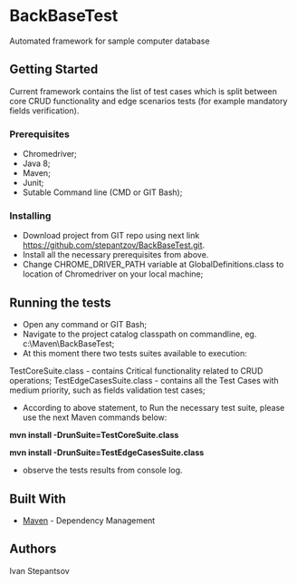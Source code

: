 # BackBaseTest
Automated framework for sample computer database

## Getting Started
Current framework contains the list of test cases which is split between core CRUD functionality and edge scenarios tests (for example mandatory fields verification).

### Prerequisites
- Chromedriver;
- Java 8; 
- Maven;
- Junit;
- Sutable Command line (CMD or GIT Bash);

### Installing
- Download project from GIT repo using next link https://github.com/stepantzov/BackBaseTest.git.
- Install all the necessary prerequisites from above. 
- Change CHROME_DRIVER_PATH variable at GlobalDefinitions.class to location of Chromedriver on your local machine;

## Running the tests 
- Open any command or GIT Bash;
- Navigate to the project catalog classpath on commandline, eg. c:\Maven\BackBaseTest;
- At this moment there two tests suites available to execution:

TestCoreSuite.class - contains Critical functionality related to CRUD operations;
TestEdgeCasesSuite.class - contains all the Test Cases with medium priority, such as fields validation test cases;

- According to above statement, to Run the necessary test suite, please use the next Maven commands below:

**mvn install -DrunSuite=TestCoreSuite.class**

**mvn install -DrunSuite=TestEdgeCasesSuite.class**

- observe the tests results from console log.

## Built With
* [Maven](https://maven.apache.org/) - Dependency Management


## Authors
Ivan Stepantsov
